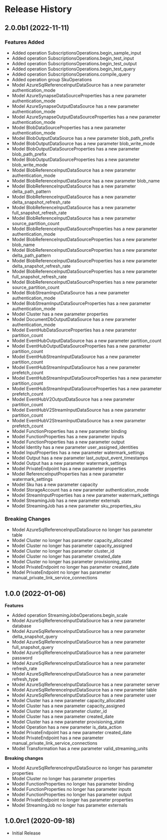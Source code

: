 # Release History

## 2.0.0b1 (2022-11-11)

### Features Added

  - Added operation SubscriptionsOperations.begin_sample_input
  - Added operation SubscriptionsOperations.begin_test_input
  - Added operation SubscriptionsOperations.begin_test_output
  - Added operation SubscriptionsOperations.begin_test_query
  - Added operation SubscriptionsOperations.compile_query
  - Added operation group SkuOperations
  - Model AzureSqlReferenceInputDataSource has a new parameter authentication_mode
  - Model AzureSynapseDataSourceProperties has a new parameter authentication_mode
  - Model AzureSynapseOutputDataSource has a new parameter authentication_mode
  - Model AzureSynapseOutputDataSourceProperties has a new parameter authentication_mode
  - Model BlobDataSourceProperties has a new parameter authentication_mode
  - Model BlobOutputDataSource has a new parameter blob_path_prefix
  - Model BlobOutputDataSource has a new parameter blob_write_mode
  - Model BlobOutputDataSourceProperties has a new parameter blob_path_prefix
  - Model BlobOutputDataSourceProperties has a new parameter blob_write_mode
  - Model BlobReferenceInputDataSource has a new parameter authentication_mode
  - Model BlobReferenceInputDataSource has a new parameter blob_name
  - Model BlobReferenceInputDataSource has a new parameter delta_path_pattern
  - Model BlobReferenceInputDataSource has a new parameter delta_snapshot_refresh_rate
  - Model BlobReferenceInputDataSource has a new parameter full_snapshot_refresh_rate
  - Model BlobReferenceInputDataSource has a new parameter source_partition_count
  - Model BlobReferenceInputDataSourceProperties has a new parameter authentication_mode
  - Model BlobReferenceInputDataSourceProperties has a new parameter blob_name
  - Model BlobReferenceInputDataSourceProperties has a new parameter delta_path_pattern
  - Model BlobReferenceInputDataSourceProperties has a new parameter delta_snapshot_refresh_rate
  - Model BlobReferenceInputDataSourceProperties has a new parameter full_snapshot_refresh_rate
  - Model BlobReferenceInputDataSourceProperties has a new parameter source_partition_count
  - Model BlobStreamInputDataSource has a new parameter authentication_mode
  - Model BlobStreamInputDataSourceProperties has a new parameter authentication_mode
  - Model Cluster has a new parameter properties
  - Model DocumentDbOutputDataSource has a new parameter authentication_mode
  - Model EventHubDataSourceProperties has a new parameter partition_count
  - Model EventHubOutputDataSource has a new parameter partition_count
  - Model EventHubOutputDataSourceProperties has a new parameter partition_count
  - Model EventHubStreamInputDataSource has a new parameter partition_count
  - Model EventHubStreamInputDataSource has a new parameter prefetch_count
  - Model EventHubStreamInputDataSourceProperties has a new parameter partition_count
  - Model EventHubStreamInputDataSourceProperties has a new parameter prefetch_count
  - Model EventHubV2OutputDataSource has a new parameter partition_count
  - Model EventHubV2StreamInputDataSource has a new parameter partition_count
  - Model EventHubV2StreamInputDataSource has a new parameter prefetch_count
  - Model FunctionProperties has a new parameter binding
  - Model FunctionProperties has a new parameter inputs
  - Model FunctionProperties has a new parameter output
  - Model Identity has a new parameter user_assigned_identities
  - Model InputProperties has a new parameter watermark_settings
  - Model Output has a new parameter last_output_event_timestamps
  - Model Output has a new parameter watermark_settings
  - Model PrivateEndpoint has a new parameter properties
  - Model ReferenceInputProperties has a new parameter watermark_settings
  - Model Sku has a new parameter capacity
  - Model StorageAccount has a new parameter authentication_mode
  - Model StreamInputProperties has a new parameter watermark_settings
  - Model StreamingJob has a new parameter externals
  - Model StreamingJob has a new parameter sku_properties_sku

### Breaking Changes

  - Model AzureSqlReferenceInputDataSource no longer has parameter table
  - Model Cluster no longer has parameter capacity_allocated
  - Model Cluster no longer has parameter capacity_assigned
  - Model Cluster no longer has parameter cluster_id
  - Model Cluster no longer has parameter created_date
  - Model Cluster no longer has parameter provisioning_state
  - Model PrivateEndpoint no longer has parameter created_date
  - Model PrivateEndpoint no longer has parameter manual_private_link_service_connections

## 1.0.0 (2022-01-06)

**Features**

  - Added operation StreamingJobsOperations.begin_scale
  - Model AzureSqlReferenceInputDataSource has a new parameter database
  - Model AzureSqlReferenceInputDataSource has a new parameter delta_snapshot_query
  - Model AzureSqlReferenceInputDataSource has a new parameter full_snapshot_query
  - Model AzureSqlReferenceInputDataSource has a new parameter password
  - Model AzureSqlReferenceInputDataSource has a new parameter refresh_rate
  - Model AzureSqlReferenceInputDataSource has a new parameter refresh_type
  - Model AzureSqlReferenceInputDataSource has a new parameter server
  - Model AzureSqlReferenceInputDataSource has a new parameter table
  - Model AzureSqlReferenceInputDataSource has a new parameter user
  - Model Cluster has a new parameter capacity_allocated
  - Model Cluster has a new parameter capacity_assigned
  - Model Cluster has a new parameter cluster_id
  - Model Cluster has a new parameter created_date
  - Model Cluster has a new parameter provisioning_state
  - Model Operation has a new parameter is_data_action
  - Model PrivateEndpoint has a new parameter created_date
  - Model PrivateEndpoint has a new parameter manual_private_link_service_connections
  - Model Transformation has a new parameter valid_streaming_units

**Breaking changes**

  - Model AzureSqlReferenceInputDataSource no longer has parameter properties
  - Model Cluster no longer has parameter properties
  - Model FunctionProperties no longer has parameter binding
  - Model FunctionProperties no longer has parameter inputs
  - Model FunctionProperties no longer has parameter output
  - Model PrivateEndpoint no longer has parameter properties
  - Model StreamingJob no longer has parameter externals

## 1.0.0rc1 (2020-09-18)

  - Initial Release

